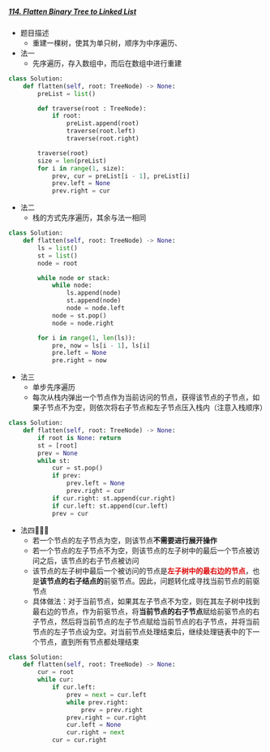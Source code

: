 ##### [114. Flatten Binary Tree to Linked List](https://leetcode-cn.com/problems/flatten-binary-tree-to-linked-list)

- 题目描述
  - 重建一棵树，使其为单只树，顺序为中序遍历、
- 法一
  - 先序遍历，存入数组中，而后在数组中进行重建
```python
class Solution:
    def flatten(self, root: TreeNode) -> None:
        preList = list()

        def traverse(root : TreeNode):
            if root:
                preList.append(root)
                traverse(root.left)
                traverse(root.right)

        traverse(root)
        size = len(preList)
        for i in range(1, size):
            prev, cur = preList[i - 1], preList[i]
            prev.left = None
            prev.right = cur
```

- 法二
  - 栈的方式先序遍历，其余与法一相同

```python
class Solution:
    def flatten(self, root: TreeNode) -> None:
        ls = list()
        st = list()
        node = root

        while node or stack:
            while node:
                ls.append(node)
                st.append(node)
                node = node.left
            node = st.pop()
            node = node.right

        for i in range(1, len(ls)):
            pre, now = ls[i - 1], ls[i]
            pre.left = None
            pre.right = now
```

- 法三
  - 单步先序遍历
  - 每次从栈内弹出一个节点作为当前访问的节点，获得该节点的子节点，如果子节点不为空，则依次将右子节点和左子节点压入栈内（注意入栈顺序）

```python
class Solution:
    def flatten(self, root: TreeNode) -> None:
        if root is None: return
        st = [root]
        prev = None
        while st:
            cur = st.pop()
            if prev:
                prev.left = None
                prev.right = cur
            if cur.right: st.append(cur.right)
            if cur.left: st.append(cur.left)
            prev = cur
```

- 法四🔑🔑🔑
  - 若一个节点的左子节点为空，则该节点**不需要进行展开操作**
  - 若一个节点的左子节点不为空，则该节点的左子树中的最后一个节点被访问之后，该节点的右子节点被访问
  - 该节点的左子树中最后一个被访问的节点是<font color=dd0000>**左子树中的最右边的节点**</font>，也是**该节点的右子结点的**前驱节点。因此，问题转化成寻找当前节点的前驱节点
  - 具体做法：对于当前节点，如果其左子节点不为空，则在其左子树中找到最右边的节点，作为前驱节点，将**当前节点的右子节点**赋给前驱节点的右子节点，然后将当前节点的左子节点赋给当前节点的右子节点，并将当前节点的左子节点设为空。对当前节点处理结束后，继续处理链表中的下一个节点，直到所有节点都处理结束

```python
class Solution:
    def flatten(self, root: TreeNode) -> None:
        cur = root
        while cur:
            if cur.left:
                prev = next = cur.left
                while prev.right:
                    prev = prev.right
                prev.right = cur.right
                cur.left = None
                cur.right = next
            cur = cur.right
```

